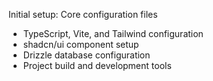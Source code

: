 Initial setup: Core configuration files

- TypeScript, Vite, and Tailwind configuration
- shadcn/ui component setup
- Drizzle database configuration
- Project build and development tools
